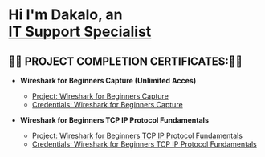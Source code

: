 <h1>Hi I'm Dakalo, an <br/><a href="https://github.com/Dakalo-Ndonde15/">IT Support Specialist</a>

<h2>👨‍🎓 PROJECT COMPLETION CERTIFICATES:👨‍🎓</h2>

- <b>Wireshark for Beginners Capture (Unlimited Acces)</b>
  - [Project: Wireshark for Beginners Capture ](https://www.coursera.org/projects/wireshark-for-beginners-capture-packets)
  -  [Credentials: Wireshark for Beginners Capture](https://github.com/Dakalo-Ndonde15/Azure-Network-Protocols/blob/Certificates/Credentials/Wireshark%20for%20Beginners%20Capture%20Packets.pdf)
 
- <b>Wireshark for Beginners TCP IP Protocol Fundamentals </b>
  - [Project: Wireshark for Beginners TCP IP Protocol Fundamentals](https://www.coursera.org/projects/wireshark-for-beginners-tcp-ip-protocol-fundamentals)
  - [Credentials: Wireshark for Beginners TCP IP Protocol Fundamentals](https://github.com/Dakalo-Ndonde15/Azure-Network-Protocols/blob/Certificates/Credentials/Wireshark%20for%20Beginners%20TCP%20IP%20Protocol%20Fundamentals.pdf)

  

